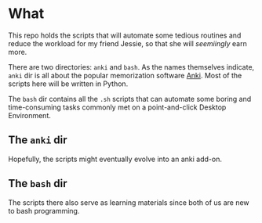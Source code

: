 # What
This repo holds the scripts that will automate some tedious routines and reduce the workload for my friend Jessie, so that she will _seemiingly_ earn more. 

There are two directories: `anki` and `bash`. As the names themselves indicate, `anki` dir is all about the popular memorization software [Anki](). Most of the scripts here will be written in Python.

The `bash` dir contains all the `.sh` scripts that can automate some boring and time-consuming tasks commonly met on a point-and-click Desktop Environment.

## The `anki` dir 
Hopefully, the scripts might eventually evolve into an anki add-on. 

## The `bash` dir
The scripts there also serve as learning materials since both of us are new to bash programming.  
